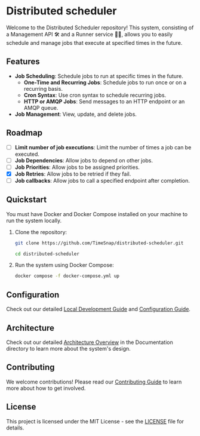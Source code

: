 # Distributed scheduler

Welcome to the Distributed Scheduler repository!
This system, consisting of a Management API 🛠️ and a Runner service 🏃‍♀️, allows you to easily schedule and manage jobs
that execute at specified times in the future.

## Features

- **Job Scheduling**: Schedule jobs to run at specific times in the future.
    - **One-Time and Recurring Jobs**: Schedule jobs to run once or on a recurring basis.
    - **Cron Syntax**: Use cron syntax to schedule recurring jobs.
    - **HTTP or AMQP Jobs**: Send messages to an HTTP endpoint or an AMQP queue.
- **Job Management**: View, update, and delete jobs.

## Roadmap

- [ ] **Limit number of job executions**: Limit the number of times a job can be executed.
- [ ] **Job Dependencies**: Allow jobs to depend on other jobs.
- [ ] **Job Priorities**: Allow jobs to be assigned priorities.
- [x] **Job Retries**: Allow jobs to be retried if they fail.
- [ ]  **Job callbacks**: Allow jobs to call a specified endpoint after completion.

## Quickstart

You must have Docker and Docker Compose installed on your machine to run the system locally.

1. Clone the repository:

    ```bash
    git clone https://github.com/TimeSnap/distributed-scheduler.git
    
    cd distributed-scheduler
    ```

2. Run the system using Docker Compose:

    ```bash
    docker compose -f docker-compose.yml up
    ```

## Configuration

Check out our detailed [Local Development Guide](./documentation/development.md)
and [Configuration Guide](./documentation/configuration.md).

## Architecture

Check out our detailed [Architecture Overview](./documentation/architecture.md) in the Documentation directory to learn
more about the system's design.

## Contributing

We welcome contributions! Please read our [Contributing Guide](CONTRIBUTING.md) to learn more about how
to get involved.

## License

This project is licensed under the MIT License - see the [LICENSE](LICENSE.md) file for details.